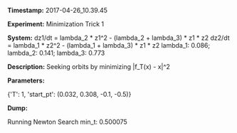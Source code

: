 **Timestamp:** 2017-04-26_10.39.45

**Experiment:** Minimization Trick 1

**System:**
dz1/dt = lambda_2 * z1^2 - (lambda_2 + lambda_3) * z1 * z2 
dz2/dt = lambda_1 * z2^2 - (lambda_1 + lambda_3) * z1 * z2 
lambda_1: 0.086; lambda_2: 0.141; lambda_3: 0.773

**Description:** Seeking orbits by minimizing |f_T(x) - x|^2

**Parameters:**

{'T': 1, 'start_pt': (0.032, 0.308, -0.1, -0.5)}

**Dump:**

Running Newton Search
min_t:
0.500075